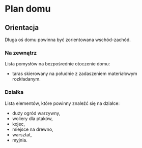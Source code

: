 # Plan domu
## Orientacja
Długa oś domu powinna być zorientowana wschód-zachód.
### Na zewnątrz
Lista pomysłów na bezpośrednie otoczenie domu:
- taras skierowany na południe z zadaszeniem materiałowym rozkładanym.
### Działka
Lista elementów, które powinny znaleźć się na działce:
- duży ogród warzywny,
- woliery dla ptaków,
- kojec,
- miejsce na drewno,
- warsztat,
- myjnia.